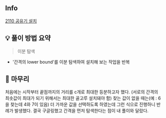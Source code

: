 ## Info
[2110 공유기 설치](https://www.acmicpc.net/problem/2110)

## 💡 풀이 방법 요약
> 이분 탐색
- '간격의 lower bound'를 이분 탐색하여 설치해 보는 작업을 반복

## 🙂 마무리
처음에는 시작부터 끝점까지의 거리를 c개로 최대한 등분하고자 했다. (서로의 간격의 최솟값이 최대가 되기 위해서는 최대한 골고루 설치돼야 함) 찾는 값이 없을 때는(예 : 6을 찾는데 4와 7이 있음) 더 가까운 값을 선택하도록 하였는데 그런 식으로 진행하니 반례가 발생했다.
결국 구글링했고 간격을 먼저 탐색한다는 점이 내 풀이와 달랐다.